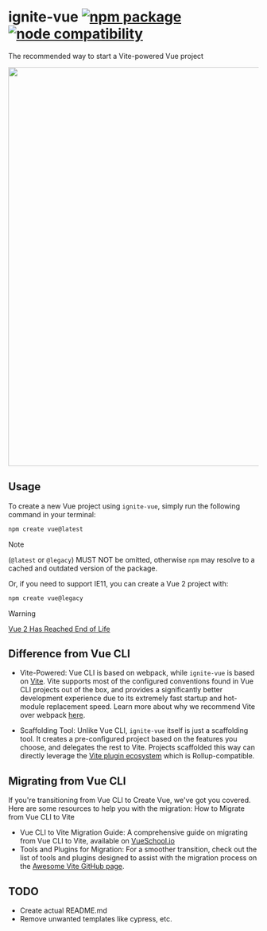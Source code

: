 # ignite-vue <a href="https://npmjs.com/package/ignite-vue"><img src="https://badgen.net/npm/v/ignite-vue" alt="npm package"></a> <a href="https://nodejs.org/en/about/previous-releases"><img src="https://img.shields.io/node/v/ignite-vue" alt="node compatibility"></a>

The recommended way to start a Vite-powered Vue project

<p align="center">
  <img src="https://github.com/qummy-rnd/ignite-vue/blob/main/media/screenshot-cli.png?raw=true" width="802">
</p>

## Usage

To create a new Vue project using `ignite-vue`, simply run the following command in your terminal:

```sh
npm create vue@latest
```

> [!NOTE]
> (`@latest` or `@legacy`) MUST NOT be omitted, otherwise `npm` may resolve to a cached and outdated version of the package.

Or, if you need to support IE11, you can create a Vue 2 project with:

```sh
npm create vue@legacy
```

> [!WARNING]  
> [Vue 2 Has Reached End of Life](https://v2.vuejs.org/eol/)

## Difference from Vue CLI

- Vite-Powered: Vue CLI is based on webpack, while `ignite-vue` is based on [Vite](https://vitejs.dev/). Vite supports most of the configured conventions found in Vue CLI projects out of the box, and provides a significantly better development experience due to its extremely fast startup and hot-module replacement speed. Learn more about why we recommend Vite over webpack [here](https://vitejs.dev/guide/why.html).

- Scaffolding Tool: Unlike Vue CLI, `ignite-vue` itself is just a scaffolding tool. It creates a pre-configured project based on the features you choose, and delegates the rest to Vite. Projects scaffolded this way can directly leverage the [Vite plugin ecosystem](https://vitejs.dev/plugins/) which is Rollup-compatible.

## Migrating from Vue CLI

If you're transitioning from Vue CLI to Create Vue, we've got you covered. Here are some resources to help you with the migration:
How to Migrate from Vue CLI to Vite

- Vue CLI to Vite Migration Guide: A comprehensive guide on migrating from Vue CLI to Vite, available on [VueSchool.io](https://vueschool.io/articles/vuejs-tutorials/how-to-migrate-from-vue-cli-to-vite/)
- Tools and Plugins for Migration: For a smoother transition, check out the list of tools and plugins designed to assist with the migration process on the
  [Awesome Vite GitHub page](https://github.com/vitejs/awesome-vite#vue-cli).


## TODO

- Create actual README.md
- Remove unwanted templates like cypress, etc.